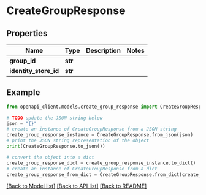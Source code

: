 # CreateGroupResponse


## Properties

Name | Type | Description | Notes
------------ | ------------- | ------------- | -------------
**group_id** | **str** |  | 
**identity_store_id** | **str** |  | 

## Example

```python
from openapi_client.models.create_group_response import CreateGroupResponse

# TODO update the JSON string below
json = "{}"
# create an instance of CreateGroupResponse from a JSON string
create_group_response_instance = CreateGroupResponse.from_json(json)
# print the JSON string representation of the object
print(CreateGroupResponse.to_json())

# convert the object into a dict
create_group_response_dict = create_group_response_instance.to_dict()
# create an instance of CreateGroupResponse from a dict
create_group_response_from_dict = CreateGroupResponse.from_dict(create_group_response_dict)
```
[[Back to Model list]](../README.md#documentation-for-models) [[Back to API list]](../README.md#documentation-for-api-endpoints) [[Back to README]](../README.md)


